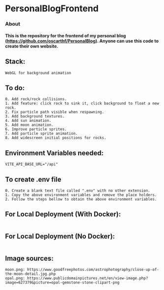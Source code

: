 # PersonalBlogFrontend

### About
#### This is the repository for the frontend of my personal blog (https://github.com/oscarthf/PersonalBlog). Anyone can use this code to create their own website.

## Stack:

```
WebGL for background animation
```

## To do:

```
0. Add rock/rock collisions.
1. Add feature: click rock to sink it, click background to float a new rock.
2. Fix particle path visible when respawning.
3. Add background textures.
4. Add sun animation.
5. Add moon animation.
6. Improve particle sprites.
7. Add particle sprite animation.
8. Add widescreen initial positions for rocks.
```

## Environment Variables needed:

```
VITE_API_BASE_URL="/api"
```

## To create .env file

```
0. Create a blank text file called ".env" with no other extension.
1. Copy the above environment variables and remove the place holders.
2. Follow the steps bellow to obtain the above environment variables.
```

## For Local Deployment (With Docker):

```
```

## For Local Deployment (No Docker):

```
```

## Image sources:

```
moon.png: https://www.goodfreephotos.com/astrophotography/close-up-of-the-moon-detail.jpg.php
opal.png: https://www.publicdomainpictures.net/en/view-image.php?image=627379&picture=opal-gemstone-stone-clipart-png
```